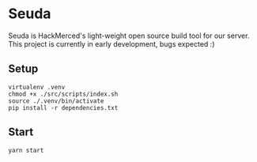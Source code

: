 # Seuda
Seuda is HackMerced's light-weight open source build tool for our server. This project is currently in early development, bugs expected :)


## Setup
```
virtualenv .venv
chmod +x ./src/scripts/index.sh
source ./.venv/bin/activate
pip install -r dependencies.txt
```

## Start
```
yarn start
```
